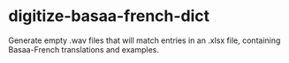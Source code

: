 # digitize-basaa-french-dict
Generate empty .wav files that will match entries in an .xlsx file, containing Basaa-French translations and examples.
